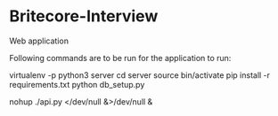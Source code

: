 # Britecore-Interview
Web application

Following commands are to be run for the application to run:

virtualenv -p python3 server
cd server
source bin/activate
pip install -r requirements.txt
python db_setup.py

nohup ./api.py </dev/null &>/dev/null &